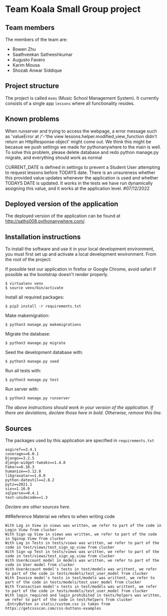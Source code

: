 # Team Koala Small Group project

## Team members
The members of the team are:
- Bowen Zhu
- Saathveekan Satheeshkumar
- Augusto Favero
- Karim Mousa
- Shozab Anwar Siddique

## Project structure
The project is called `msms` (Music School Management System).  It currently consists of a single app `lessons` where all functionality resides.

## Known problems
When runserver and trying to access the webpage, a error message such as 'valueError at /'-'the view lessons.helper.modified_view_function didn't return an HttpResponse object' might come out. We think this might be becasue we push settings we made for pythonanywhere to the main is well. To solve this problem, please delete database and redo python manage.py migrate, and everything should work as normal

CURRENT_DATE is defined in settings to prevent a Student User attempting to request lessons before TODAYS date. There is an unsureness whether this provided value updates whenever the application is used and whether TODAYS DATE is updated. It works in the tests we have run dynamically assigning this value, and it works at the application level. #07/12/2022

## Deployed version of the application
The deployed version of the application can be found at http://saths008.pythonanywhere.com/.

## Installation instructions
To install the software and use it in your local development environment, you must first set up and activate a local development environment.  From the root of the project:

If possible test our application in firefox or Google Chrome, avoid safari if possible as the bootstrap doesn't render properly.

```
$ virtualenv venv
$ source venv/bin/activate
```

Install all required packages:

```
$ pip3 install -r requirements.txt
```

Make makemigration:

```
$ python3 manage.py makemigrations
```

Migrate the database:

```
$ python3 manage.py migrate
```

Seed the development database with:

```
$ python3 manage.py seed
```

Run all tests with:
```
$ python3 manage.py test
```

Run server with:
```
$ python3 manage.py runserver
```

*The above instructions should work in your version of the application.  If there are deviations, declare those here in bold.  Otherwise, remove this line.*

## Sources
The packages used by this application are specified in `requirements.txt`
```
asgiref==3.4.1
coverage==6.0.1
Django==3.2.5
django-widget-tweaks==1.4.8
Faker==8.10.3
humanize==3.12.0
libgravatar==1.0.0
python-dateutil==2.8.2
pytz==2021.1
six==1.16.0
sqlparse==0.4.1
text-unidecode==1.3
```
*Declare are other sources here.*

##Reference
Material we refers to when writing code
```
With Log in View in views was written, we refer to part of the code in Login View from clucker
With Sign up View in views was written, we refer to part of the code in Sginup View from clucker
With Log in Tests in tests/views was written, we refer to part of the code in test/views/test_sign_up_view from clucker
With Sign up Test in tests/views was written, we refer to part of the code in test/views/test_sign_up_view from clucker
With UserAccount model in models was written, we refer to part of the code in User model from clucker
With UserAccount model's tests in test/models was writtent, we refer to part of the code in tests/models/test_user_model from clucker
With Invoice model's tests in test/models was writtent, we refer to part of the code in tests/models/test_user_model from clucker
With Transaction model's tests in test/models was writtent, we refer to part of the code in tests/models/test_user_model from clucker
With login_required and login_prohibited in tests/helpers was written, we refer to part of the code in test/helpers from clucker
.EntryButton in static/custom.css is taken from https://getcssscan.com/css-buttons-examples
```
